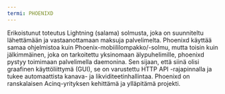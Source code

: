```yaml
---
termi: PHOENIXD
---
```


Erikoistunut toteutus Lightning (salama) solmusta, joka on suunniteltu lähettämään ja vastaanottamaan maksuja palvelimelta. Phoenixd käyttää samaa ohjelmistoa kuin Phoenix-mobiililompakko/-solmu, mutta toisin kuin jälkimmäinen, joka on tarkoitettu yksinomaan älypuhelimille, phoenixd pystyy toimimaan palvelimella daemonina. Sen sijaan, että siinä olisi graafinen käyttöliittymä (GUI), se on varustettu HTTP API -rajapinnalla ja tukee automaattista kanava- ja likviditeetinhallintaa. Phoenixd on ranskalaisen Acinq-yrityksen kehittämä ja ylläpitämä projekti.
